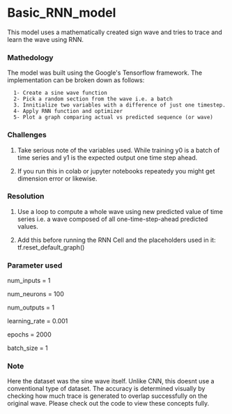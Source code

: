 # Basic_RNN_model
This model uses a mathematically created sign wave and tries to trace and learn the wave using RNN.

### Mathedology
The model was built using the Google's Tensorflow framework. The implementation can be broken down as follows:
      
      1- Create a sine wave function
      2- Pick a random section from the wave i.e. a batch
      3. Innitialize two variables with a difference of just one timestep.
      4- Apply RNN function and optimizer
      5- Plot a graph comparing actual vs predicted sequence (or wave)


### Challenges
1. Take serious note of the variables used. While training y0 is a batch of time series and y1 is the expected output one time step ahead.  

2. If you run this in colab or jupyter notebooks repeatedy you might get dimension error or likewise. 

### Resolution
1. Use a loop to compute a whole wave using new predicted value of time series i.e. a wave composed of all one-time-step-ahead predicted values.

2. Add this before running the RNN Cell and the placeholders used in it: tf.reset_default_graph() 

### Parameter used

num_inputs = 1

num_neurons = 100

num_outputs = 1

learning_rate = 0.001

epochs = 2000

batch_size = 1

### Note
Here the dataset was the sine wave itself. Unlike CNN, this doesnt use a conventional type of dataset. The accuracy is determined visually by checking how much trace is generated to overlap successfully on the original wave. Please check out the code to view these concepts fully.
